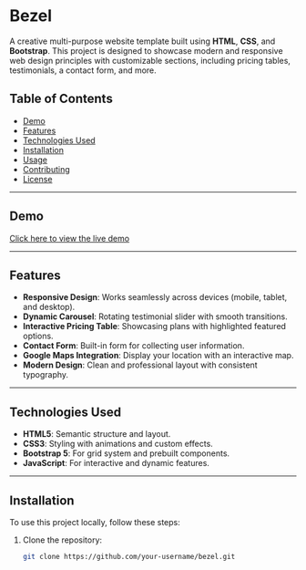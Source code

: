# Bezel

A creative multi-purpose website template built using **HTML**, **CSS**, and **Bootstrap**. This project is designed to showcase modern and responsive web design principles with customizable sections, including pricing tables, testimonials, a contact form, and more.

## Table of Contents

- [Demo](#demo)
- [Features](#features)
- [Technologies Used](#technologies-used)
- [Installation](#installation)
- [Usage](#usage)
- [Contributing](#contributing)
- [License](#license)

---

## Demo

[Click here to view the live demo](#)

---

## Features

- **Responsive Design**: Works seamlessly across devices (mobile, tablet, and desktop).
- **Dynamic Carousel**: Rotating testimonial slider with smooth transitions.
- **Interactive Pricing Table**: Showcasing plans with highlighted featured options.
- **Contact Form**: Built-in form for collecting user information.
- **Google Maps Integration**: Display your location with an interactive map.
- **Modern Design**: Clean and professional layout with consistent typography.

---

## Technologies Used

- **HTML5**: Semantic structure and layout.
- **CSS3**: Styling with animations and custom effects.
- **Bootstrap 5**: For grid system and prebuilt components.
- **JavaScript**: For interactive and dynamic features.

---

## Installation

To use this project locally, follow these steps:

1. Clone the repository:
   ```bash
   git clone https://github.com/your-username/bezel.git
